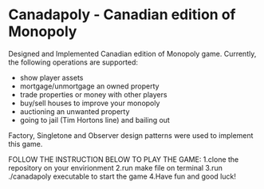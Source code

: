# Canadapoly - Canadian edition of Monopoly

Designed and Implemented Canadian edition of Monopoly game. Currently, the following operations are supported:
* show player assets
* mortgage/unmortgage an owned property
* trade properties or money with other players
* buy/sell houses to improve your monopoly
* auctioning an unwanted property
* going to jail (Tim Hortons line) and bailing out

Factory, Singletone and Observer design patterns were used to implement this game.


FOLLOW THE INSTRUCTION BELOW TO PLAY THE GAME:
1.clone the repository on your envirionment
2.run make file on terminal
3.run ./canadapoly executable to start the game
4.Have fun and good luck!
